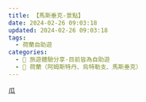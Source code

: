 ```yaml
---
title: 【馬斯垂克-景點】
date: 2024-02-26 09:03:18
updated: 2024-02-26 09:03:18
tags:
  - 荷蘭自助遊
categories: 
  - 🌴 旅遊體驗分享-目前皆為自助遊
  - 🥥 荷蘭（阿姆斯特丹、烏特勒支、馬斯垂克）
---
```

瓜
<!-- more -->